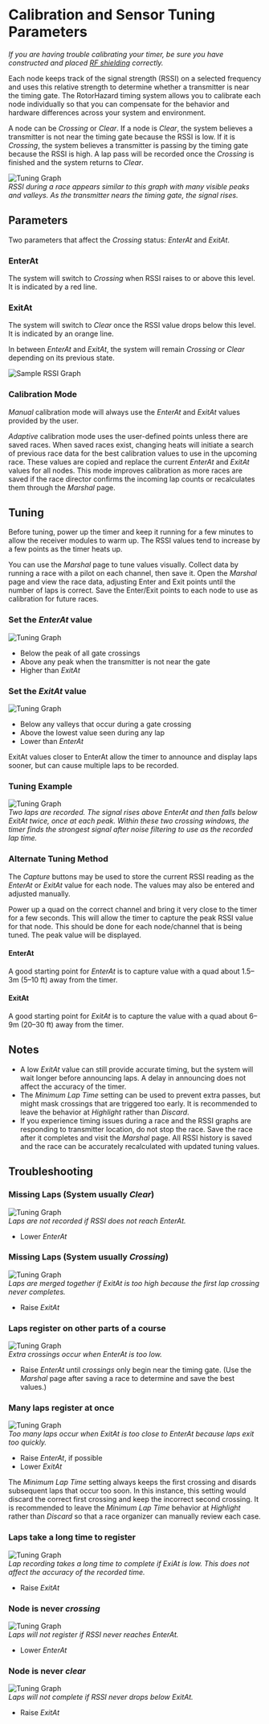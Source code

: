 # Calibration and Sensor Tuning Parameters

_If you are having trouble calibrating your timer, be sure you have constructed and placed [RF shielding](Shielding%20and%20Course%20Position.md) correctly._

Each node keeps track of the signal strength (RSSI) on a selected frequency and uses this relative strength to determine whether a transmitter is near the timing gate. The RotorHazard timing system allows you to calibrate each node individually so that you can compensate for the behavior and hardware differences across your system and environment.

A node can be *Crossing* or *Clear*. If a node is *Clear*, the system believes a transmitter is not near the timing gate because the RSSI is low. If it is *Crossing*, the system believes a transmitter is passing by the timing gate because the RSSI is high. A lap pass will be recorded once the *Crossing* is finished and the system returns to *Clear*.

![Tuning Graph](img/Tuning%20Graph-06.svg)<br />
_RSSI during a race appears similar to this graph with many visible peaks and valleys. As the transmitter nears the timing gate, the signal rises._

## Parameters
Two parameters that affect the *Crossing* status: *EnterAt* and *ExitAt*.

### EnterAt
The system will switch to *Crossing* when RSSI raises to or above this level. It is indicated by a red line.

### ExitAt
The system will switch to *Clear* once the RSSI value drops below this level. It is indicated by an orange line.

In between *EnterAt* and *ExitAt*, the system will remain *Crossing* or *Clear* depending on its previous state.

![Sample RSSI Graph](img/Sample%20RSSI%20Graph.svg)

### Calibration Mode

*Manual* calibration mode will always use the *EnterAt* and *ExitAt* values provided by the user.

*Adaptive* calibration mode uses the user-defined points unless there are saved races. When saved races exist, changing heats will initiate a search of previous race data for the best calibration values to use in the upcoming race. These values are copied and replace the current *EnterAt* and *ExitAt* values for all nodes. This mode improves calibration as more races are saved if the race director confirms the incoming lap counts or recalculates them through the *Marshal* page.

## Tuning
Before tuning, power up the timer and keep it running for a few minutes to allow the receiver modules to warm up. The RSSI values tend to increase by a few points as the timer heats up.

You can use the *Marshal* page to tune values visually. Collect data by running a race with a pilot on each channel, then save it. Open the *Marshal* page and view the race data, adjusting Enter and Exit points until the number of laps is correct. Save the Enter/Exit points to each node to use as calibration for future races.

### Set the *EnterAt* value
![Tuning Graph](img/Tuning%20Graph-10.svg)

* Below the peak of all gate crossings
* Above any peak when the transmitter is not near the gate
* Higher than *ExitAt*

### Set the *ExitAt* value
![Tuning Graph](img/Tuning%20Graph-11.svg)

* Below any valleys that occur during a gate crossing
* Above the lowest value seen during any lap
* Lower than *EnterAt*

ExitAt values closer to EnterAt allow the timer to announce and display laps sooner, but can cause multiple laps to be recorded.

### Tuning Example
![Tuning Graph](img/Tuning%20Graph-01.svg)<br />
_Two laps are recorded. The signal rises above *EnterAt* and then falls below *ExitAt* twice, once at each peak. Within these two crossing windows, the timer finds the strongest signal after noise filtering to use as the recorded lap time._

### Alternate Tuning Method

The *Capture* buttons may be used to store the current RSSI reading as the *EnterAt* or *ExitAt* value for each node. The values may also be entered and adjusted manually.

Power up a quad on the correct channel and bring it very close to the timer for a few seconds. This will allow the timer to capture the peak RSSI value for that node. This should be done for each node/channel that is being tuned. The peak value will be displayed.

#### EnterAt
A good starting point for *EnterAt* is to capture value with a quad about 1.5–3m (5–10 ft) away from the timer.

#### ExitAt
A good starting point for *ExitAt* is to capture the value with a quad about 6–9m (20–30 ft) away from the timer.

## Notes
* A low *ExitAt* value can still provide accurate timing, but the system will wait longer before announcing laps. A delay in announcing does not affect the accuracy of the timer.
* The *Minimum Lap Time* setting can be used to prevent extra passes, but might mask crossings that are triggered too early. It is recommended to leave the behavior at *Highlight* rather than *Discard*.
* If you experience timing issues during a race and the RSSI graphs are responding to transmitter location, do not stop the race. Save the race after it completes and visit the *Marshal* page. All RSSI history is saved and the race can be accurately recalculated with updated tuning values.

## Troubleshooting

### Missing Laps (System usually *Clear*)
![Tuning Graph](img/Tuning%20Graph-04.svg)<br />
_Laps are not recorded if RSSI does not reach EnterAt._
* Lower *EnterAt*

### Missing Laps (System usually *Crossing*)
![Tuning Graph](img/Tuning%20Graph-05.svg)<br />
_Laps are merged together if *ExitAt* is too high because the first lap crossing never completes._
* Raise *ExitAt*

### Laps register on other parts of a course
![Tuning Graph](img/Tuning%20Graph-03.svg)<br />
_Extra crossings occur when *EnterAt* is too low._
* Raise *EnterAt* until *crossings* only begin near the timing gate. (Use the *Marshal* page after saving a race to determine and save the best values.)

### Many laps register at once
![Tuning Graph](img/Tuning%20Graph-02.svg)<br />
_Too many laps occur when *ExitAt* is too close to *EnterAt* because laps exit too quickly._
* Raise *EnterAt*, if possible
* Lower *ExitAt*

The *Minimum Lap Time* setting always keeps the first crossing and disards subsequent laps that occur too soon. In this instance, this setting would discard the correct first crossing and keep the incorrect second crossing. It is recommended to leave the *Minimum Lap Time* behavior at *Highlight* rather than *Discard* so that a race organizer can manually review each case.

### Laps take a long time to register
![Tuning Graph](img/Tuning%20Graph-09.svg)<br />
_Lap recording takes a long time to complete if *ExiAt* is low. This does not affect the accuracy of the recorded time._
* Raise *ExitAt*

### Node is never *crossing*
![Tuning Graph](img/Tuning%20Graph-07.svg)<br />
_Laps will not register if RSSI never reaches *EnterAt*._
* Lower *EnterAt*

### Node is never *clear*
![Tuning Graph](img/Tuning%20Graph-08.svg)<br />
_Laps will not complete if RSSI never drops below *ExitAt*._
* Raise *ExitAt*
